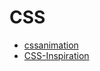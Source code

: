 # CSS

- [cssanimation](https://github.com/cssanimation/css-animation-101)
- [CSS-Inspiration](https://github.com/chokcoco/CSS-Inspiration)
